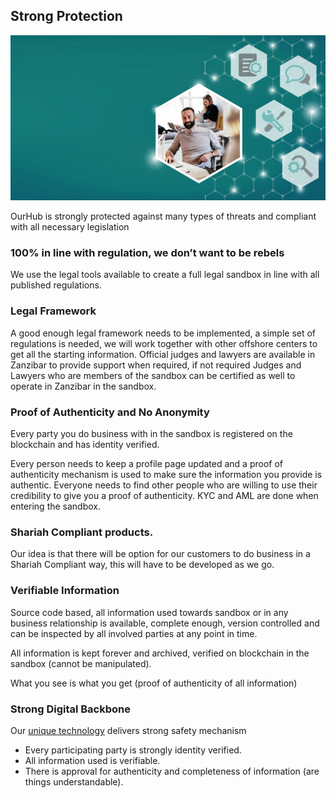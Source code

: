 
## Strong Protection

![](img/security.png)  

OurHub is strongly protected against many types of threats and compliant with all necessary legislation

### 100% in line with regulation, we don’t want to be rebels

We use the legal tools available to create a full legal sandbox in line with all published regulations.

### Legal Framework

A good enough legal framework needs to be implemented, a simple set of regulations is needed, we will work together with other offshore centers to get all the starting information. Official judges and lawyers are available in Zanzibar to provide support when required, if not required Judges and Lawyers who are members of the sandbox can be certified as well to operate in Zanzibar in the sandbox.

### Proof of Authenticity and No Anonymity 

Every party you do business with in the sandbox is registered on the blockchain and has identity verified.

Every person needs to keep a profile page updated and a proof of authenticity mechanism is used to make sure the information you provide is authentic. Everyone needs to find other people who are willing to use their credibility to give you a proof of authenticity. KYC and AML are done when entering the sandbox.

### Shariah Compliant products.

Our idea is that there will be option for our customers to do business in a Shariah Compliant way, this will have to be developed as we go.

### Verifiable Information

Source code based, all information used towards sandbox or in any business relationship is available, complete enough, version controlled and can be inspected by all involved parties at any point in time. 

All information is kept forever and archived, verified on blockchain in the sandbox (cannot be manipulated).

What you see is what you get (proof of authenticity of all information)

### Strong Digital Backbone

Our [unique technology](../ourtown/community_digital_backbone.md) delivers strong safety mechanism

* Every participating party is strongly identity verified.
* All information used is verifiable.
* There is approval for authenticity and completeness of information (are things understandable).
